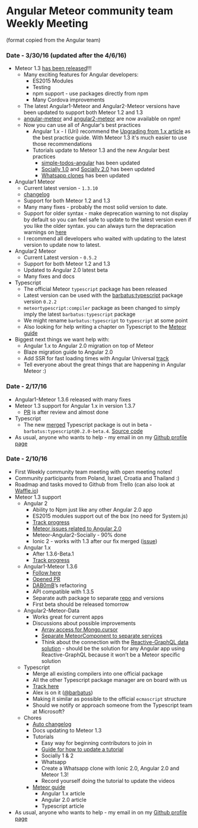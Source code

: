 
# Angular Meteor community team Weekly Meeting
(format copied from the Angular team)

### Date - 3/30/16 (updated after the 4/6/16)
* Meteor 1.3 [has been released](http://info.meteor.com/blog/announcing-meteor-1.3)!!!  
    * Many exciting features for Angular developers:
        * ES2015 Modules
        * Testing
        * npm support - use packages directly from npm
        * Many Cordova improvements
    * The latest Angular1-Meteor and Angular2-Meteor versions have been updated to support both Meteor 1.2 and 1.3
    * [angular-meteor](https://www.npmjs.com/package/angular-meteor) and [angular2-meteor](https://www.npmjs.com/package/angular2-meteor) are now available on npm!
    * Now you can use all of Angular's best practices
        * Angular 1.x - I (Uri) recommend the [Upgrading from 1.x article](https://angular.io/docs/ts/latest/guide/upgrade.html) as the best practice guide. With Meteor 1.3 it's much easier to use those recommendations
        * Tutorials update to Meteor 1.3 and the new Angular best practices
            * [simple-todos-angular](https://www.meteor.com/tutorials/angular/creating-an-app) has been updated
            * [Socially 1.0](http://www.angular-meteor.com/tutorials/socially/angular1/bootstrapping) and [Socially 2.0](http://www.angular-meteor.com/tutorials/socially/angular2/bootstrapping) has been updated
            * [Whatsapp clones](http://www.angular-meteor.com/tutorials/whatsapp/) has been updated
* Angular1 Meteor 
    * Current latest version - `1.3.10`
    * [changelog](https://github.com/Urigo/angular-meteor/blob/master/CHANGELOG.md)
    * Support for both Meteor 1.2 and 1.3
    * Many many fixes - probably the most solid version to date.
    * Support for older syntax - make deprecation warning to not display by default so you can feel safe to update to the latest version even if you like the older syntax. you can always turn the depracation warnings on [here](http://www.angular-meteor.com/api/1.3.6/settings)
    * I recommend all developers who waited with updating to the latest version to update now to latest.  
* Angular2 Meteor
    * Current Latest version - `0.5.2`
    * Support for both Meteor 1.2 and 1.3
    * Updated to Angular 2.0 latest beta
    * Many fixes and docs
* Typescript
    * The official Meteor `typescript` package has been released
    * Latest version can be used with the [barbatus:typescript](https://github.com/barbatus/typescript) package version `0.2.2`
    * `meteortypescript:compiler` package as been changed to simply imply the latest `barbatus:typescript` package
    * We might rename `barbatus:typescript` to `typescript` at some point
    * Also looking for help writing a chapter on Typescript to the [Meteor guide](http://guide.meteor.com/)
* Biggest next things we want help with:
    * Angular 1.x to Angular 2.0 migration on top of Meteor
    * Blaze migration guide to Angular 2.0
    * Add SSR for fast loading times with Angular Universal [track](https://github.com/Urigo/angular2-meteor/issues/82)
    * Tell everyone about the great things that are happening in Angular Meteor :)

### Date - 2/17/16
* Angular1-Meteor 1.3.6 released with many fixes
* Meteor 1.3 support for Angular 1.x in version 1.3.7
    * [PR](https://github.com/Urigo/angular-meteor/pull/1239) is after review and almost done
* Typescript
    * The new [merged](https://github.com/urigo/angular2-meteor/issues?utf8=%E2%9C%93&q=label%3A%22component%3A+build%3Atypescript%22+) Typescript package is out in beta - `barbatus:typescript@0.2.0-beta.4`.  [Source code](https://github.com/barbatus/typescript)
* As usual, anyone who wants to help - my email in on my [Github profile page](https://github.com/urigo/)

### Date - 2/10/16
* First Weekly community team meeting with open meeting notes!
* Community participants from Poland, Israel, Croatia and Thailand :)
* Roadmap and tasks moved to Github from Trello  (can also look at [Waffle.io](https://waffle.io/Urigo/angular-meteor))
* Meteor 1.3 support
    * Angular 2
        * Ability to Npm just like any other Angular 2.0 app
        * ES2015 modules support out of the box (no need for System.js)
        * [Track progress](https://github.com/Urigo/angular2-meteor/issues?utf8=%E2%9C%93&q=label%3A%22code+review%3A+0.5.0+milestone%22+)
        * [Meteor issues related to Angular 2.0](https://github.com/meteor/meteor/labels/Project%3AAngular)
        * Meteor-Angular2-Socially - 90% done
        * Ionic 2 - works with 1.3 after our fix merged ([issue](https://github.com/driftyco/ionic/pull/5367))
    * Angular 1.x
        * After 1.3.6-Beta.1
        * [Track progress](https://github.com/Urigo/angular-meteor/issues/1178)
    * Angular1-Meteor 1.3.6
        * [Follow here](https://github.com/Urigo/angular-meteor/issues?utf8=%E2%9C%93&q=milestone%3A1.3.6-beta.1+)
        * [Opened PR](https://github.com/Urigo/angular-meteor/pull/1216)
        * [DAB0mB](https://github.com/DAB0mB/)’s refactoring
        * API compatible with 1.3.5
        * Separate auth package to separate [repo](https://github.com/Urigo/angular-meteor-auth) and versions
        * First beta should be released tomorrow
    * Angular2-Meteor-Data
        * Works great for current apps
        * Discussions about possible improvements
            * [Array access for Mongo.cursor](https://github.com/Urigo/angular2-meteor/issues/143)
            * [Separate MeteorComponent to separate services](https://github.com/Urigo/angular2-meteor/issues/142)
            * Think about the connection with the [Reactive-GraphQL data solution](http://info.meteor.com/blog/reactive-graphql) - should be the solution for any Angular app using Reactive-GraphQL because it won’t be a Meteor specific solution
    * Typescript
        * Merge all existing compilers into one official package
        * All the other Typescript package manager are on board with us
        * [Track here](https://github.com/urigo/angular2-meteor/issues?utf8=%E2%9C%93&q=label%3A%22component%3A+build%3Atypescript%22+)
        * Alex is on it ([@barbatus](https://github.com/barbatus))
        * Making it similar as possible to the official `ecmascript` structure
        * Should we notify or approach someone from the Typescript team at Microsoft?
    * Chores
        * [Auto changelog](https://github.com/Urigo/angular-meteor/issues/1210)
        * Docs updating to Meteor 1.3
        * Tutorials
            * Easy way for beginning contributors to join in
            * [Guide for how to update a tutorial](https://github.com/Urigo/meteor-angular-socially/blob/master/EDIT_THIS_TUTORIAL.md)
            * Socially 1 & 2
            * Whatsapp
            * Create a Whatsapp clone with Ionic 2.0, Angular 2.0 and Meteor 1.3!
            * Record yourself doing the tutorial to update the videos
        * [Meteor guide](http://guide.meteor.com/)
            * Angular 1.x article
            * Angular 2.0 article
            * Typescript article
* As usual, anyone who wants to help - my email in on my [Github profile page](https://github.com/urigo/)
